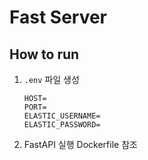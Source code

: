 # Fast Server

## How to run
1. `.env` 파일 생성
   ```
   HOST=
   PORT=
   ELASTIC_USERNAME=
   ELASTIC_PASSWORD=
   ```
2. FastAPI 실행
   Dockerfile 참조
